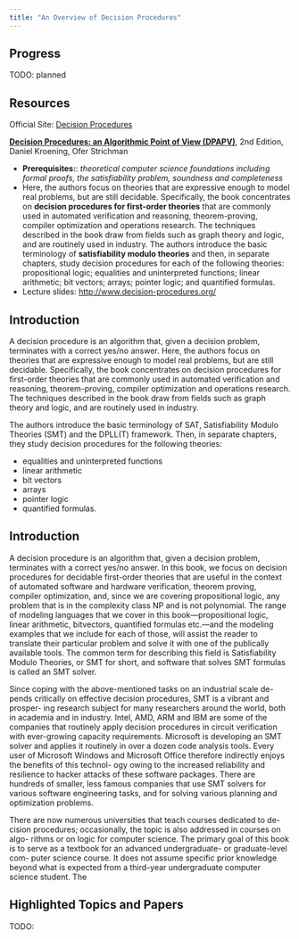 ```yaml
---
title: "An Overview of Decision Procedures"
---
```





## Progress
TODO: planned

## Resources

Official Site: [Decision Procedures](http://www.decision-procedures.org/)

[**Decision Procedures: an Algorithmic Point of View (DPAPV)**](https://www.amazon.com/Decision-Procedures-Algorithmic-Theoretical-Computer/dp/3662504960/ref=sr_1_fkmrnull_1?keywords=Decision+Procedures%3A+an+Algorithmic+Point+of+View&qid=1555168280&s=books&sr=1-1-fkmrnull), 2nd Edition, Daniel Kroening, Ofer Strichman

- **Prerequisites:**: _theoretical computer science foundations including formal proofs, the satisfiability problem, soundness and completeness_
- Here, the authors focus on theories that are expressive enough to model real problems, but are still decidable. Specifically, the book concentrates on **decision procedures for first-order theories** that are commonly used in automated verification and reasoning, theorem-proving, compiler optimization and operations research. The techniques described in the book draw from fields such as graph theory and logic, and are routinely used in industry. The authors introduce the basic terminology of **satisfiability modulo theories** and then, in separate chapters, study decision procedures for each of the following theories: propositional logic; equalities and uninterpreted functions; linear arithmetic; bit vectors; arrays; pointer logic; and quantified formulas.
- Lecture slides: http://www.decision-procedures.org/

## Introduction

A decision procedure is an algorithm that, given a decision problem, terminates with a correct yes/no answer. Here, the authors focus on theories that are expressive enough to model real problems, but are still decidable. Specifically, the book concentrates on decision procedures for first-order theories that are commonly used in automated verification and reasoning, theorem-proving, compiler optimization and operations research. The techniques described in the book draw from fields such as graph theory and logic, and are routinely used in industry.

The authors introduce the basic terminology of SAT, Satisfiability Modulo Theories (SMT) and the DPLL(T) framework. Then, in separate chapters, they study decision procedures for the following theories:

- equalities and uninterpreted functions
- linear arithmetic
- bit vectors
- arrays
- pointer logic
- quantified formulas.

## Introduction

A decision procedure is an algorithm that, given a decision problem, terminates
with a correct yes/no answer. In this book, we focus on decision procedures
for decidable first-order theories that are useful in the context of automated
software and hardware verification, theorem proving, compiler optimization,
and, since we are covering propositional logic, any problem that is in the
complexity class NP and is not polynomial. The range of modeling languages
that we cover in this book—propositional logic, linear arithmetic, bitvectors,
quantified formulas etc.—and the modeling examples that we include for each
of those, will assist the reader to translate their particular problem and solve
it with one of the publically available tools. The common term for describing
this field is Satisfiability Modulo Theories, or SMT for short, and software
that solves SMT formulas is called an SMT solver.

Since coping with the above-mentioned tasks on an industrial scale de-
pends critically on effective decision procedures, SMT is a vibrant and prosper-
ing research subject for many researchers around the world, both in academia
and in industry. Intel, AMD, ARM and IBM are some of the companies that
routinely apply decision procedures in circuit verification with ever-growing
capacity requirements. Microsoft is developing an SMT solver and applies it
routinely in over a dozen code analysis tools. Every user of Microsoft Windows
and Microsoft Office therefore indirectly enjoys the benefits of this technol-
ogy owing to the increased reliability and resilience to hacker attacks of these
software packages. There are hundreds of smaller, less famous companies that
use SMT solvers for various software engineering tasks, and for solving various
planning and optimization problems.

There are now numerous universities that teach courses dedicated to de-
cision procedures; occasionally, the topic is also addressed in courses on algo-
rithms or on logic for computer science. The primary goal of this book is to
serve as a textbook for an advanced undergraduate- or graduate-level com-
puter science course. It does not assume specific prior knowledge beyond what
is expected from a third-year undergraduate computer science student. The

## Highlighted Topics and Papers

TODO: 